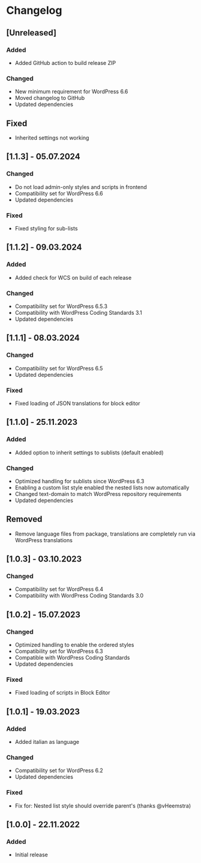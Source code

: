 # Changelog

## [Unreleased]

### Added

- Added GitHub action to build release ZIP

### Changed

- New minimum requirement for WordPress 6.6
- Moved changelog to GitHub
- Updated dependencies

## Fixed

- Inherited settings not working

## [1.1.3] - 05.07.2024

### Changed

- Do not load admin-only styles and scripts in frontend
- Compatibility set for WordPress 6.6
- Updated dependencies

### Fixed

- Fixed styling for sub-lists


## [1.1.2] - 09.03.2024

### Added

- Added check for WCS on build of each release

### Changed

- Compatibility set for WordPress 6.5.3
- Compatibility with WordPress Coding Standards 3.1
- Updated dependencies

## [1.1.1] - 08.03.2024

### Changed

- Compatibility set for WordPress 6.5
- Updated dependencies

### Fixed

- Fixed loading of JSON translations for block editor

## [1.1.0] - 25.11.2023

### Added

- Added option to inherit settings to sublists (default enabled)

### Changed

- Optimized handling for sublists since WordPress 6.3
- Enabling a custom list style enabled the nested lists now automatically
- Changed text-domain to match WordPress repository requirements
- Updated dependencies

## Removed

- Remove language files from package, translations are completely run via WordPress translations

## [1.0.3] - 03.10.2023

### Changed

- Compatibility set for WordPress 6.4
- Compatibility with WordPress Coding Standards 3.0

## [1.0.2] - 15.07.2023

### Changed

- Optimized handling to enable the ordered styles
- Compatibility set for WordPress 6.3
- Compatible with WordPress Coding Standards
- Updated dependencies

### Fixed

- Fixed loading of scripts in Block Editor

## [1.0.1] - 19.03.2023

### Added

- Added italian as language

### Changed

- Compatibility set for WordPress 6.2
- Updated dependencies

### Fixed

- Fix for: Nested list style should override parent's (thanks @vHeemstra)

## [1.0.0] - 22.11.2022

### Added

- Initial release
